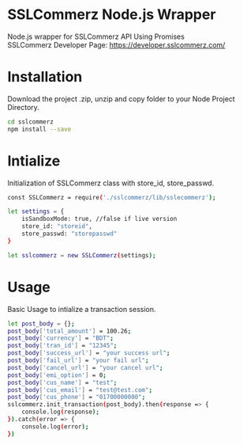 # SSLCommerz Node.js Wrapper
Node.js wrapper for SSLCommerz API Using Promises
<br/>SSLCommerz Developer Page: https://developer.sslcommerz.com/

# Installation
Download the project .zip, unzip and copy folder to your Node Project Directory.
```sh
cd sslcommerz
npm install --save
``` 

# Intialize
Initialization of SSLCommerz class with store_id, store_passwd.
```sh
const SSLCommerz = require('./sslcommerz/lib/sslecommerz');

let settings = {
    isSandboxMode: true, //false if live version
    store_id: "storeid",
    store_passwd: "storepasswd"
}

let sslcommerz = new SSLCommerz(settings);

```

# Usage
Basic Usage to intialize a transaction session.
```sh
let post_body = {};
post_body['total_amount'] = 100.26;
post_body['currency'] = "BDT";
post_body['tran_id'] = "12345";
post_body['success_url'] = "your success url";
post_body['fail_url'] = "your fail url";
post_body['cancel_url'] = "your cancel url";
post_body['emi_option'] = 0;
post_body['cus_name'] = "test";
post_body['cus_email'] = "test@test.com";
post_body['cus_phone'] = "01700000000";
sslcommerz.init_transaction(post_body).then(response => {
    console.log(response);
}).catch(error => {
    console.log(error);
})
```